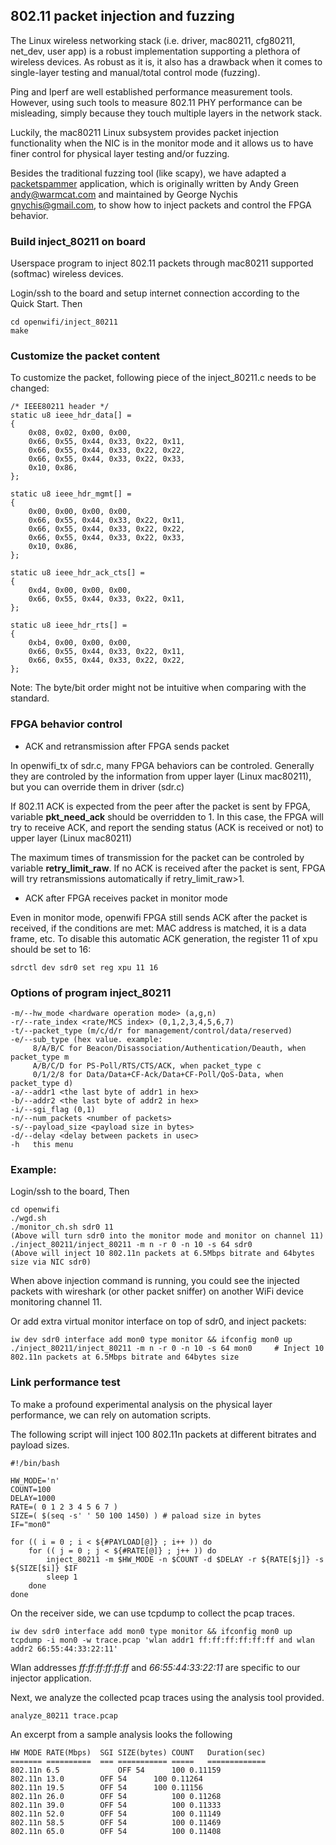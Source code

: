 <!--
Author: Michael Mehari, Xianjun Jiao
SPDX-FileCopyrightText: 2019 UGent
SPDX-License-Identifier: AGPL-3.0-or-later
-->

## 802.11 packet injection and fuzzing

The Linux wireless networking stack (i.e. driver, mac80211, cfg80211, net_dev, user app) is a robust implementation supporting a plethora of wireless devices. As robust as it is, it also has a drawback when it comes to single-layer testing and manual/total control mode (fuzzing). 

Ping and Iperf are well established performance measurement tools. However, using such tools to measure 802.11 PHY performance can be misleading, simply because they touch multiple layers in the network stack. 

Luckily, the mac80211 Linux subsystem provides packet injection functionality when the NIC is in the monitor mode and it allows us to have finer control for physical layer testing and/or fuzzing.

Besides the traditional fuzzing tool (like scapy), we have adapted a [packetspammer](https://github.com/gnychis/packetspammer) application, which is originally written by Andy Green <andy@warmcat.com> and maintained by George Nychis <gnychis@gmail.com>, to show how to inject packets and control the FPGA behavior.

### Build inject_80211 on board
Userspace program to inject 802.11 packets through mac80211 supported (softmac) wireless devices.

Login/ssh to the board and setup internet connection according to the Quick Start. Then
```
cd openwifi/inject_80211
make
```
### Customize the packet content
To customize the packet, following piece of the inject_80211.c needs to be changed:
```
/* IEEE80211 header */
static u8 ieee_hdr_data[] =
{
	0x08, 0x02, 0x00, 0x00,
	0x66, 0x55, 0x44, 0x33, 0x22, 0x11,
	0x66, 0x55, 0x44, 0x33, 0x22, 0x22,
	0x66, 0x55, 0x44, 0x33, 0x22, 0x33,
	0x10, 0x86,
};

static u8 ieee_hdr_mgmt[] =
{
	0x00, 0x00, 0x00, 0x00,
	0x66, 0x55, 0x44, 0x33, 0x22, 0x11,
	0x66, 0x55, 0x44, 0x33, 0x22, 0x22,
	0x66, 0x55, 0x44, 0x33, 0x22, 0x33,
	0x10, 0x86,
};

static u8 ieee_hdr_ack_cts[] =
{
	0xd4, 0x00, 0x00, 0x00,
	0x66, 0x55, 0x44, 0x33, 0x22, 0x11,
};

static u8 ieee_hdr_rts[] =
{
	0xb4, 0x00, 0x00, 0x00,
	0x66, 0x55, 0x44, 0x33, 0x22, 0x11,
	0x66, 0x55, 0x44, 0x33, 0x22, 0x22,
};
```
Note: The byte/bit order might not be intuitive when comparing with the standard.

### FPGA behavior control
- ACK and retransmission after FPGA sends packet

In openwifi_tx of sdr.c, many FPGA behaviors can be controled. Generally they are controled by the information from upper layer (Linux mac80211), but you can override them in driver (sdr.c)

If 802.11 ACK is expected from the peer after the packet is sent by FPGA, variable **pkt_need_ack** should be overridden to 1. In this case, the FPGA will try to receive ACK, and report the sending status (ACK is received or not) to upper layer (Linux mac80211)

The maximum times of transmission for the packet can be controled by variable **retry_limit_raw**. If no ACK is received after the packet is sent, FPGA will try retransmissions automatically if retry_limit_raw>1.

- ACK after FPGA receives packet in monitor mode

Even in monitor mode, openwifi FPGA still sends ACK after the packet is received, if the conditions are met: MAC address is matched, it is a data frame, etc. To disable this automatic ACK generation, the register 11 of xpu should be set to 16:
```
sdrctl dev sdr0 set reg xpu 11 16 
```

### Options of program inject_80211
```
-m/--hw_mode <hardware operation mode> (a,g,n)
-r/--rate_index <rate/MCS index> (0,1,2,3,4,5,6,7)
-t/--packet_type (m/c/d/r for management/control/data/reserved)
-e/--sub_type (hex value. example:
     8/A/B/C for Beacon/Disassociation/Authentication/Deauth, when packet_type m
     A/B/C/D for PS-Poll/RTS/CTS/ACK, when packet_type c
     0/1/2/8 for Data/Data+CF-Ack/Data+CF-Poll/QoS-Data, when packet_type d)
-a/--addr1 <the last byte of addr1 in hex>
-b/--addr2 <the last byte of addr2 in hex>
-i/--sgi_flag (0,1)
-n/--num_packets <number of packets>
-s/--payload_size <payload size in bytes>
-d/--delay <delay between packets in usec>
-h   this menu
```

### Example:
Login/ssh to the board, Then
```
cd openwifi
./wgd.sh
./monitor_ch.sh sdr0 11
(Above will turn sdr0 into the monitor mode and monitor on channel 11)
./inject_80211/inject_80211 -m n -r 0 -n 10 -s 64 sdr0
(Above will inject 10 802.11n packets at 6.5Mbps bitrate and 64bytes size via NIC sdr0)
```
When above injection command is running, you could see the injected packets with wireshark (or other packet sniffer) on another WiFi device monitoring channel 11.

Or add extra virtual monitor interface on top of sdr0, and inject packets:
```
iw dev sdr0 interface add mon0 type monitor && ifconfig mon0 up
./inject_80211/inject_80211 -m n -r 0 -n 10 -s 64 mon0     # Inject 10 802.11n packets at 6.5Mbps bitrate and 64bytes size
```

### Link performance test

To make a profound experimental analysis on the physical layer performance, we can rely on automation scripts.

The following script will inject 100 802.11n packets at different bitrates and payload sizes.

```
#!/bin/bash

HW_MODE='n'
COUNT=100
DELAY=1000
RATE=( 0 1 2 3 4 5 6 7 )
SIZE=( $(seq -s' ' 50 100 1450) ) # paload size in bytes
IF="mon0"

for (( i = 0 ; i < ${#PAYLOAD[@]} ; i++ )) do
	for (( j = 0 ; j < ${#RATE[@]} ; j++ )) do
		inject_80211 -m $HW_MODE -n $COUNT -d $DELAY -r ${RATE[$j]} -s ${SIZE[$i]} $IF
		sleep 1
	done
done

```

On the receiver side, we can use tcpdump to collect the pcap traces.

```
iw dev sdr0 interface add mon0 type monitor && ifconfig mon0 up
tcpdump -i mon0 -w trace.pcap 'wlan addr1 ff:ff:ff:ff:ff:ff and wlan addr2 66:55:44:33:22:11'
```

Wlan addresses *ff:ff:ff:ff:ff:ff* and *66:55:44:33:22:11* are specific to our injector application.

Next, we analyze the collected pcap traces using the analysis tool provided.

```
analyze_80211 trace.pcap
```

An excerpt from a sample analysis looks the following

```
HW MODE	RATE(Mbps)	SGI	SIZE(bytes)	COUNT	Duration(sec)
=======	==========	===	===========	=====	=============
802.11n	6.5           	OFF	54		100	0.11159
802.11n	13.0		OFF	54		100	0.11264
802.11n	19.5		OFF	54		100	0.11156
802.11n	26.0		OFF	54	    	100	0.11268
802.11n	39.0		OFF	54	    	100	0.11333
802.11n	52.0		OFF	54	    	100	0.11149
802.11n	58.5		OFF	54	    	100	0.11469
802.11n	65.0		OFF	54	    	100	0.11408
```

